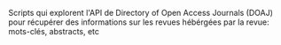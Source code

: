 Scripts qui explorent l'API de Directory of Open Access Journals (DOAJ) pour récupérer des informations sur les revues hébérgées par la revue: mots-clés, abstracts, etc
